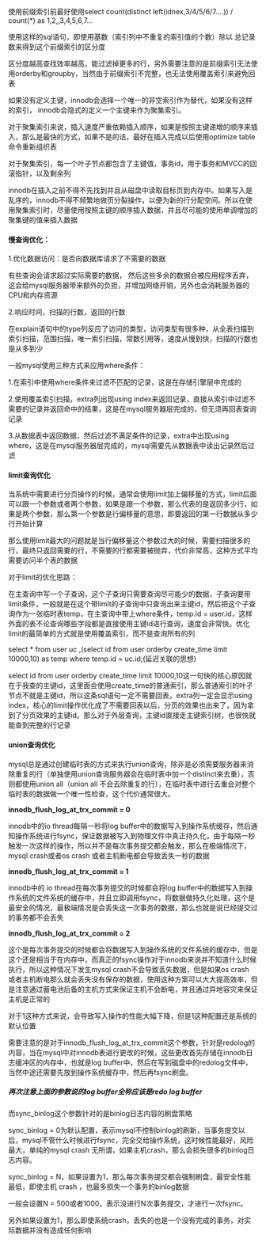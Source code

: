 使用前缀索引前最好使用select count(distinct left(idnex,3/4/5/6/7....)) / count(*) as 1,2,,3,4,5,6,7...

使用这样的sql语句，即使用基数（索引列中不重复的索引值的个数）除以 总记录数来得到这个前缀索引的区分度

区分度越高查找效率越高，能过滤掉更多的行，另外需要注意的是前缀索引无法使用orderby和groupby，当然由于前缀索引不完整，也无法使用覆盖索引来避免回表

如果没有定义主键，innodb会选择一个唯一的非空索引作为替代，如果没有这样的索引， innodb会隐式的定义一个主键来作为聚集索引。

对于聚集索引来说，插入速度严重依赖插入顺序，如果是按照主键递增的顺序来插入，那么是最快的方式，如果不是的话，最好在插入完成以后使用optimize table命令重新组织表

对于聚集索引，每一个叶子节点都包含了主键值，事务id，用于事务和MVCC的回滚指针，以及剩余列

innodb在插入之前不得不先找到并且从磁盘中读取目标页到内存中。如果写入是乱序的，innodb不得不频繁地做页分裂操作，以便为新的行分配空间。所以在使用聚集索引时，尽量使用按照主键的顺序插入数据，并且尽可能的使用单调增加的聚集键的值来插入数据

#### 慢查询优化：

1.优化数据访问：是否向数据库请求了不需要的数据

有些查询会请求超过实际需要的数据， 然后这些多余的数据会被应用程序丢弃，这会给mysql服务器带来额外的负担，并增加网络开销，另外也会消耗服务器的CPU和内存资源

2.响应时间，扫描的行数，返回的行数

在explain语句中的type列反应了访问的类型，访问类型有很多种，从全表扫描到索引扫描，范围扫描，唯一索引扫描，常数引用等，速度从慢到快，扫描的行数也是从多到少

一般mysql使用三种方式来应用where条件：

1.在索引中使用where条件来过滤不匹配的记录，这是在存储引擎层中完成的 

2.使用覆盖索引扫描，extra列出现using index来返回记录，直接从索引中过滤不需要的记录并返回命中的结果，这是在mysql服务器层完成的，但无须再回表查询记录

3.从数据表中返回数据，然后过滤不满足条件的记录，extra中出现using where，这是在mysql服务器层完成的，mysql需要先从数据表中读出记录然后过滤

#### limit查询优化

当系统中需要进行分页操作的时候，通常会使用limit加上偏移量的方式，limit后面可以跟一个参数或者两个参数，如果是跟一个参数，那么代表的是返回多少行，如果是两个参数，那么第一个参数是行偏移量的意思，即要返回的第一行数据从多少行开始计算

那么使用limit最大的问题就是当行偏移量这个参数过大的时候，需要扫描很多的行，最终只返回需要的行，不需要的行都需要被抛弃，代价非常高，这种方式平均需要访问半个表的数据

对于limit的优化思路：

在主查询中写一个子查询，这个子查询只需要查询尽可能少的数据，子查询要带limit条件，一般就是在这个带limit的子查询中只查询出来主键id，然后把这个子查询作为一张临时表temp，在主查询中带上where条件，temp.id = user.id，这样外面的表不论查询哪些字段都是直接使用主键id进行查询，速度会非常快。优化limit的最简单的方式就是使用覆盖索引，而不是查询所有的列

select * from user uc ,(select id from user orderby create_time limit 10000,10) as temp where temp.id  = uc.id;(延迟关联的思想)

select id from user orderby create_time limit 10000,10这一句快的核心原因就在于我查的主键id，这里面会使用create_time的普通索引，那么普通索引的叶子节点不就是主键id，所以这条sql语句一定不需要回表，extra列一定会显示using index，核心的limit操作优化成了不需要回表以后，分页的效果也出来了，因为拿到了分页效果的主键id。那么对于外层查询，主键id直接走主键索引树，也很快就能查到完整的行记录

#### union查询优化

mysql总是通过创建临时表的方式来执行union查询，除非是必须需要服务器来消除重复的行（单独使用union查询服务器会在临时表中加一个distinct来去重），否则都使用union all（union all 不会去除重复的行），在临时表中进行去重会对整个临时表的数据做一个唯一性检查，这个代价通常很大。

**innodb_flush_log_at_trx_commit = 0**

innodb中的io thread每隔一秒将log buffer中的数据写入到操作系统缓存，然后通知操作系统进行fsync，保证数据被写入到物理文件中真正持久化，由于每隔一秒触发一次这样的操作，所以并不是每次事务提交都会触发，那么在极端情况下，mysql crash或者os crash 或者主机断电都会导致丢失一秒的数据

**innodb_flush_log_at_trx_commit = 1**

innodb中的 io thread在每次事务提交的时候都会将log buffer中的数据写入到操作系统的文件系统的缓存中，并且立即调用fsync，将数据做持久化处理，这个是最安全的情况，最极端情况是会丢失这一次事务的数据，那么也就是说已经提交过的事务都不会丢失

**innodb_flush_log_at_trx_commit = 2**

这个是每次事务提交的时候都会将数据写入到操作系统的文件系统的缓存中，但是这个还是相当于在内存中，而真正的fsync操作对于innodb来说并不知道什么时候执行，所以这种情况下发生mysql crash不会导致丢失数据，但是如果os crash 或者主机断电那么就会丢失没有保存的数据，使用这种方案可以大大提高效率，但是注意通过蓄电池后备的主机方式来保证主机不会断电，并且通过异地容灾来保证主机是正常的

对于1这种方式来说，会导致写入操作的性能大幅下降，但是1这种配置还是系统的默认位置

需要注意的是对于innodb_flush_log_at_trx_commit这个参数，针对是redolog的内容，当在mysql中对innodb表进行更改的时候，这些更改首先存储在innodb日志缓冲区的内存中，也就是log buffer中，然后在写到磁盘中的redolog文件中，当然中途还需要先放到操作系统缓存中，然后再fsync刷盘。

##### 再次注意上面的参数说的log buffer全称应该是redo log buffer

而sync_binlog这个参数针对的是binlog日志内容的刷盘策略

sync_binlog = 0为默认配置，表示mysql不控制binlog的刷新，当事务提交以后，mysql不管什么时候进行fsync，完全交给操作系统，这时候性能最好，风险最大，单纯的mysql crash 无所谓，如果主机crash，那么会损失很多的binlog日志内容。

sync_binlog = N，如果设置为1，那么每次事务提交都会强制刷盘，最安全性能最低，即使主机 crash ，也最多损失一个事务的binlog数据

一般会设置N = 500或者1000，表示没进行N次事务提交，才进行一次fsync。

另外如果设置为1，那么即使系统crash，丢失的也是一个没有完成的事务，对实际数据并没有造成任何影响